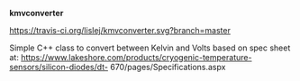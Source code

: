 **kmvconverter**

https://travis-ci.org/lislej/kmvconverter.svg?branch=master


Simple C++ class to convert between Kelvin and Volts based on spec sheet at: 
https://www.lakeshore.com/products/cryogenic-temperature-sensors/silicon-diodes/dt-
670/pages/Specifications.aspx

